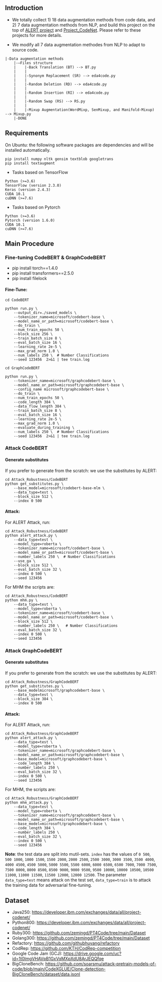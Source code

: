 ## Introduction
- We totally collect 1) 18 data augmentation methods from code data, and 2) 7 data augmentation methods from NLP, and build this project on the top of [ALERT project](https://github.com/soarsmu/attack-pretrain-models-of-code) and [Project_CodeNet](https://github.com/IBM/Project_CodeNet). Please refer to these projects for more details.

- We modify all 7 data augmentation methodes from NLP to adapt to source code. 
```
|-Data augmentation methods 
    |-—Files structure
    |    |-Back Translation (BT) --> BT.py
    |    |  
    |    |-Synonym Replacement (SR) --> eda4code.py
    |    | 
    |    |-Random Deletion (RD) --> eda4code.py
    |    | 
    |    |-Random Insertion (RI) --> eda4code.py
    |    | 
    |    |-Random Swap (RS) --> RS.py
    |    | 
    |    |-Mixup Augmentation(WordMixp, SenMixup, and Manifold-Mixup) --> Mixup.py
    |-DONE
```

## Requirements
On Ubuntu:
the following software packages are dependencies and will be installed automatically.
```shell
pip install numpy nltk gensim textblob googletrans 
pip install textaugment
```

- Tasks based on TensorFlow

```shell
Python (>=3.6)
TensorFlow (version 2.3.0) 
Keras (version 2.4.3)
CUDA 10.1
cuDNN (>=7.6)
```

- Tasks based on Pytorch
```shell
Python (>=3.6)
Pytorch (version 1.6.0) 
CUDA 10.1
cuDNN (>=7.6)
```
## Main Procedure
### Fine-tuning CodeBERT & GraphCodeBERT 

- pip install torch==1.4.0
- pip install transformers==2.5.0
- pip install filelock

#### Fine-Tune: 
```shell
cd CodeBERT

python run.py \
    --output_dir=./saved_models \
    --tokenizer_name=microsoft/codebert-base \
    --model_name_or_path=microsoft/codebert-base \
    --do_train \
    --num_train_epochs 50 \
    --block_size 256 \
    --train_batch_size 8 \
    --eval_batch_size 16 \
    --learning_rate 2e-5 \
    --max_grad_norm 1.0 \
    --num_labels 250 \  # Number Classifications
    --seed 123456  2>&1 | tee train.log
```

```shell
cd GraphCodeBERT

python run.py \
    --tokenizer_name=microsoft/graphcodebert-base \
    --model_name_or_path=microsoft/graphcodebert-base \
    --config_name microsoft/graphcodebert-base \
    --do_train \
    --num_train_epochs 50 \
    --code_length 384 \
    --data_flow_length 384 \
    --train_batch_size 8 \
    --eval_batch_size 16 \
    --learning_rate 2e-5 \
    --max_grad_norm 1.0 \
    --evaluate_during_training \
    --num_labels 250 \  # Number Classifications
    --seed 123456  2>&1 | tee train.log
```


### Attack CodeBERT
#### Generate substitutes
If you prefer to generate from the scratch:
we use the substitutes by ALERT:
```shell
cd Attack_Robustness/CodeBERT
python get_substitutes.py \
    --base_model=microsoft/codebert-base-mlm \
    --data_type=test \
    --block_size 512 \
    --index 0 500
```
#### Attack:
For ALERT Attack, run:
```shell
cd Attack_Robustness/CodeBERT
python alert_attack.py \
    --data_type=test \
    --model_type=roberta \
    --tokenizer_name=microsoft/codebert-base \
    --model_name_or_path=microsoft/codebert-base \
    --number_labels 250 \  # Number Classifications
    --use_ga \
    --block_size 512 \
    --eval_batch_size 32 \
    --index 0 500 \
    --seed 123456
```

For MHM the scripts are:
```shell
cd Attack_Robustness/CodeBERT
python mhm.py \
    --data_type=test \
    --model_type=roberta \
    --tokenizer_name=microsoft/codebert-base \
    --model_name_or_path=microsoft/codebert-base \
    --block_size 512 \
    --number_labels 250 \   # Number Classifications
    --eval_batch_size 32 \
    --index 0 500 \
    --seed 123456
```

### Attack GraphCodeBERT
#### Generate substitutes
If you prefer to generate from the scratch:
we use the substitutes by ALERT:
```shell
cd Attack_Robustness/GraphCodeBERT
python get_substitutes.py \
    --base_modelmicrosoft/graphcodebert-base \
    --data_type=test \
    --block_size 384 \
    --index 0 500
```
#### Attack:
For ALERT Attack, run:
```shell
cd Attack_Robustness/GraphCodeBERT
python alert_attack.py \
    --data_type=test \
    --model_type=roberta \
    --tokenizer_name=microsoft/graphcodebert-base \
    --model_name_or_path=microsoft/graphcodebert-base \
    --base_model=microsoft/graphcodebert-base \
    --code_length 384 \
    --number_labels 250 \
    --eval_batch_size 32 \
    --index 0 500 \
    --seed 123456
```
For MHM, the scripts are:
```shell
cd Attack_Robustness/GraphCodeBERT
python mhm_attack.py \
    --data_type=test \
    --model_type=roberta \
    --tokenizer_name=microsoft/graphcodebert-base \
    --model_name_or_path=microsoft/graphcodebert-base \
    --base_model=microsoft/graphcodebert-base \
    --code_length 384 \
    --number_labels 250 \
    --eval_batch_size 32 \
    --index 0 500 \
    --seed 123456
```
**Note**: the test data are split into mutil-sets. `index` has the values of `0 500`, `500 1000`, `1000 1500`, `1500 2000`, `2000 2500`, `2500 3000`, `3000 3500`, `3500 4000`, `4000 4500`, `4500 5000`, `5000 5500`, `5500 6000`, `6000 6500`, `6500 7000`, `7000 7500`, `7500 8000`, `8000 8500`, `8500 9000`, `9000 9500`, `9500 10000`, `10000 10500`, `10500 11000`, `11000 11500`, `11500 12000`, `12000 12500`. 
The parameter `data_type=test` means attack on the test set, `data_type=train` is to attack the training data for adversarial fine-tuning.

## Dataset
- Java250: https://developer.ibm.com/exchanges/data/all/project-codenet/
- Python800: https://developer.ibm.com/exchanges/data/all/project-codenet/
- Ruby300: https://github.com/zemingd/PT4Code/tree/main/Dataset
- Golang300: https://github.com/zemingd/PT4Code/tree/main/Dataset
- Refactory: https://github.com/githubhuyang/refactory
- CodRep: https://github.com/KTH/CodRep-competition
- Google Code Jam (GCJ): https://drive.google.com/uc?id=1t0lmgVHAVpB1GxVqMXpXdU8ArJEQQfqe
- BigCloneBench: https://github.com/soarsmu/attack-pretrain-models-of-code/blob/main/CodeXGLUE/Clone-detection-BigCloneBench/dataset/data.jsonl
